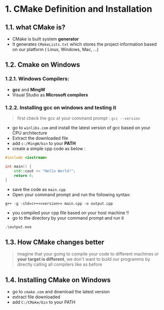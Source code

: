 # 1. CMake Definition and Installation

## 1.1. what  CMake is? 
* CMake is built system **generator**
*  It generates `CMakeLists.txt` which stores the project information based on our platform ( Linux, Windows, Mac, ...)

## 1.2. Cmake on Windows
### 1.2.1. Windows Compilers:
* **gcc** and **MingW**
* Visual Studio as **Microsoft compilers**

### 1.2.2. Installing gcc on windows and testing it
> first check the gcc at your command prompt : `gcc --version`
* go to `winlibs.com` and install the latest version of gcc based on your CPU architecture
* Extract the downloaded file
* add `c:/MingW/bin` to your **PATH**
* create a simple cpp code as below :
```cpp
#include <iostream>

int main() {
    std::cout << "Hello World!";
    return 0;
} 
```
* save the code as `main.cpp`
* Open your command prompt and run the following syntax:
```
g++ -g -std=c++<<version>> main.cpp -o output.cpp 
```
* you compiled your cpp file based on your host machine !!
* go to the directory by your command prompt and run it 
```
.\output.exe
```

## 1.3. How CMake changes better 
> imagine that your going to compile your code to different machines or **your target is different**, we don't want to
> build our programms by directly calling all compilers like as before

## 1.4. Installing CMake on Windows 
* go to `cmake.com` and download the latest version
* extract file downloaded
* add  `C:/CMake/bin` to your PATH


